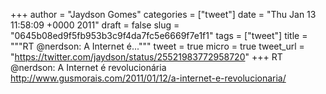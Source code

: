 
+++
author = "Jaydson Gomes"
categories = ["tweet"]
date = "Thu Jan 13 11:58:09 +0000 2011"
draft = false
slug = "0645b08ed9f5fb953b3c9f4da7fc5e6669f7e1f1"
tags = ["tweet"]
title = """RT @nerdson: A Internet é..."""
tweet = true
micro = true
tweet_url = "https://twitter.com/jaydson/status/25521983772958720"
+++
RT @nerdson: A Internet é revolucionária http://www.gusmorais.com/2011/01/12/a-internet-e-revolucionaria/
